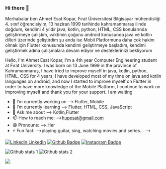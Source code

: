 ### Hi there 👋

Merhabalar ben Ahmet Esat Kopar, Fırat Üniversitesi Bilgisayar mühendisliği 4. sınıf öğrencisiyim, 
13 haziran 1999 tarihinde kahramanmaraş ilinde doğdum, 
kendimi 4 yıldır java, kotlin, python, HTML, CSS konularında geliştirmeye çalıştım, vaktimin çoğunu android konusunda java ve kotlin dilleri üzerinde geliştirdim şu anda ise Mobil Platformuna daha çok hakim olmak için Flutter konusunda kendimi geliştirmeye başladım, kendimi geliştirmek adına çalışmalara devam ediyor ve desteklerinizi bekliyorum


Hello, I'm Ahmet Esat Kopar, I'm a 4th year Computer Engineering student at Fırat University.
I was born on 13 June 1999 in the province of Kahramanmaraş,
I have tried to improve myself in java, kotlin, python, HTML, CSS for 4 years, I have developed most of my time on java and kotlin languages on android, and now I started to improve myself on Flutter in order to have more knowledge of the Mobile Platform, I continue to work on improving myself and thank you for your support. I am waiting

<!--
**Qhupe/Qhupe** is a ✨ _special_ ✨ repository because its `README.md` (this file) appears on your GitHub profile.

Here are some ideas to get you started:
-->
- 🔭 I’m currently working on --> Flutter, Mobile
- 🌱 I’m currently learning --> Flutter, HTML, CSS, JavaScript
- 💬 Ask me about --> Kotlin,Flutter
- 📫 How to reach me: -->hupesat@gmail.com
- 😄 Pronouns: -->.Her
- ⚡ Fun fact: -->playing guitar, sing,
watching movies and series...
-->

[![Linkedin](https://i.stack.imgur.com/gVE0j.png) LinkedIn](https://www.linkedin.com/in/ahmet-esat-kopar-585841186/)
[![Github Badge](https://img.shields.io/badge/-Github-000?style=quare&labelColor=000&logo=Github&logoColor=white&link=link)](github.com/Qhupe) 
[![Instagram Badge](https://img.shields.io/badge/-Instagram-C13584?style=flat-quare&labelColor=C13584&logo=instagram&logoColor=white&link=link)](www.instagram.com/aekopar)  




![Github stats 1](https://github-readme-stats.vercel.app/api?username=Qhupe&show_icons=true&theme=gradient) 
![Github stats 2](https://github-readme-stats.vercel.app/api?username=Qhupe&show_icons=true&theme=radical)



 <img src="https://media3.giphy.com/media/98uBZTzlXMhkk/giphy.gif?cid=ecf05e474rmt9uqo3zcu7icsm0kwa0ty5brqhd6pnoola4i9&rid=giphy.gif&ct=g" width="auto">



